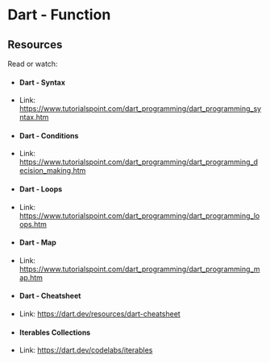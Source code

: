# Dart - Function

## Resources
Read or watch:

- #### Dart - Syntax
- Link: https://www.tutorialspoint.com/dart_programming/dart_programming_syntax.htm

- #### Dart - Conditions
- Link: https://www.tutorialspoint.com/dart_programming/dart_programming_decision_making.htm

- #### Dart - Loops
- Link: https://www.tutorialspoint.com/dart_programming/dart_programming_loops.htm

- #### Dart - Map
- Link: https://www.tutorialspoint.com/dart_programming/dart_programming_map.htm

- #### Dart - Cheatsheet
- Link: https://dart.dev/resources/dart-cheatsheet

- #### Iterables Collections
- Link: https://dart.dev/codelabs/iterables
